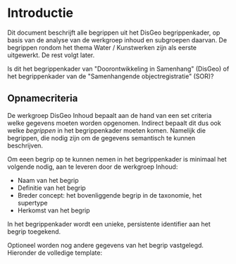 # Introductie
Dit document beschrijft alle begrippen uit het DisGeo begrippenkader, op basis van de analyse van de werkgroep inhoud en subgroepen daarvan. De begrippen rondom het thema Water / Kunstwerken zijn als eerste uitgewerkt. De rest volgt later. 

<aside class='issue'>Is dit het begrippenkader van "Doorontwikkeling in Samenhang" (DisGeo) of het begrippenkader van de "Samenhangende objectregistratie" (SOR)? </aside>

## Opnamecriteria
De werkgroep DisGeo Inhoud bepaalt aan de hand van een set criteria welke gegevens moeten worden opgenomen. Indirect bepaalt dit dus ook welke *begrippen* in het begrippenkader moeten komen. Namelijk die begrippen, die nodig zijn om de gegevens semantisch te kunnen beschrijven. 

Om eeen begrip op te kunnen nemen in het begrippenkader is minimaal het volgende nodig, aan te leveren door de werkgroep Inhoud: 

- Naam van het begrip
- Definitie van het begrip
- Breder concept: het bovenliggende begrip in de taxonomie, het supertype
- Herkomst van het begrip

In het begrippenkader wordt een unieke, persistente identifier aan het begrip toegekend. 

Optioneel worden nog andere gegevens van het begrip vastgelegd. Hieronder de volledige template: 

<section data-format="markdown" data-include="begrippen/begrip-template.md"></section>